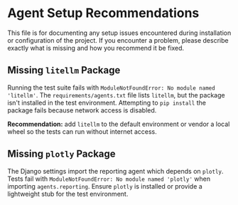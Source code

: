# Agent Setup Recommendations

This file is for documenting any setup issues encountered during installation or configuration of the project. If you encounter a problem, please describe exactly what is missing and how you recommend it be fixed.

## Missing `litellm` Package

Running the test suite fails with `ModuleNotFoundError: No module named 'litellm'`.
The `requirements/agents.txt` file lists `litellm`, but the package isn't installed
in the test environment. Attempting to `pip install` the package fails because
network access is disabled.

**Recommendation:** add `litellm` to the default environment or vendor a local
wheel so the tests can run without internet access.

## Missing `plotly` Package

The Django settings import the reporting agent which depends on `plotly`. Tests
fail with `ModuleNotFoundError: No module named 'plotly'` when importing
`agents.reporting`. Ensure `plotly` is installed or provide a lightweight stub
for the test environment.

